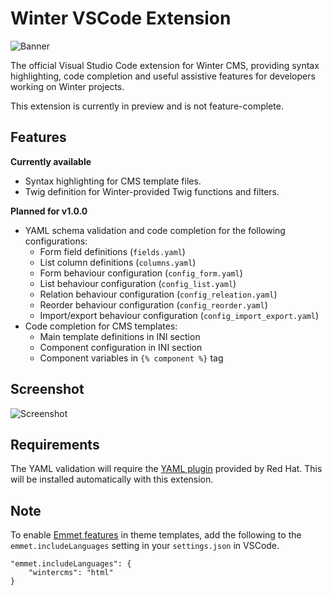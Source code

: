 # Winter VSCode Extension

![Banner](https://github.com/wintercms/vscode-extension/raw/main/assets/banner.png?raw=true)

The official Visual Studio Code extension for Winter CMS, providing syntax highlighting, code completion and useful assistive features for developers working on Winter projects.

This extension is currently in preview and is not feature-complete.

## Features

**Currently available**

- Syntax highlighting for CMS template files.
- Twig definition for Winter-provided Twig functions and filters.

**Planned for v1.0.0**

- YAML schema validation and code completion for the following configurations:
    - Form field definitions (`fields.yaml`)
    - List column definitions (`columns.yaml`)
    - Form behaviour configuration (`config_form.yaml`)
    - List behaviour configuration (`config_list.yaml`)
    - Relation behaviour configuration (`config_releation.yaml`)
    - Reorder behaviour configuration (`config_reorder.yaml`)
    - Import/export behaviour configuration (`config_import_export.yaml`)
- Code completion for CMS templates:
    - Main template definitions in INI section
    - Component configuration in INI section
    - Component variables in `{% component %}` tag

## Screenshot

![Screenshot](https://github.com/wintercms/vscode-extension/raw/main/assets/screenshot.png?raw=true)

## Requirements

The YAML validation will require the [YAML plugin](https://marketplace.visualstudio.com/items?itemName=redhat.vscode-yaml) provided by Red Hat. This will be installed automatically with this extension.

## Note

To enable [Emmet features](https://docs.emmet.io/) in theme templates, add the following to the `emmet.includeLanguages` setting in your `settings.json` in VSCode.

```
"emmet.includeLanguages": {
    "wintercms": "html"
}
```